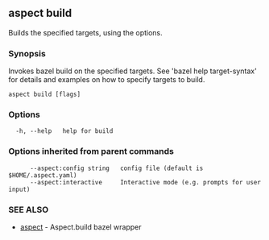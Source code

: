 ## aspect build

Builds the specified targets, using the options.

### Synopsis

Invokes bazel build on the specified targets. See 'bazel help target-syntax' for details and examples on how to specify targets to build.

```
aspect build [flags]
```

### Options

```
  -h, --help   help for build
```

### Options inherited from parent commands

```
      --aspect:config string   config file (default is $HOME/.aspect.yaml)
      --aspect:interactive     Interactive mode (e.g. prompts for user input)
```

### SEE ALSO

* [aspect](aspect.md)	 - Aspect.build bazel wrapper

